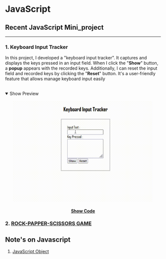 # JavaScript
## Recent JavaScript Mini_project 
---
### 1. __Keyboard Input Tracker__
 In this project, I developed a "keyboard input tracker". It captures and displays the keys pressed in an input field. When I click the "__Show__" button, a __popup__ appears with the recorded keys. Additionally, I can reset the input field and recorded keys by clicking the "__Reset__" button. It's a user-friendly feature that allows manage keyboard input easily <br><br>
     
<details open>
<summary>Show Preview</summary><br>

<img align="center" style="display: block;margin: 0 auto;" src='JavaScripts/practice/JS-Event_keydown/KEYBOARD_TRACKER.gif' width="450"/>
</details>  
    
<div style="text-align: center;">
  <h4>
    <a href="https://github.com/dizas9/Full_Stack_webDev/tree/main/JavaScripts/practice/JS-Event_keydown" style="display: inline-block;">Show Code</a>
  </h4>
</div>

### 2. [ROCK-PAPPER-SCISSORS GAME](https://codepen.io/dizas21/pen/BavyQWR)



## Note's on Javascript
1. [JavaScript Object](https://github.com/dizas9/Full_Stack_webDev/blob/main/JavaScripts/Js_object.md)

